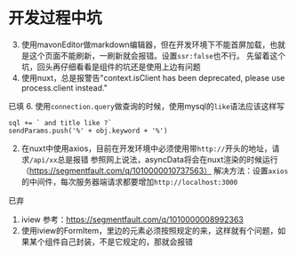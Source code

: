 # 开发过程中坑
3. 使用mavonEditor做markdown编辑器，但在开发环境下不能首屏加载，也就是这个页面不能刷新，一刷新就会报错。设置`ssr:false`也不行。
先留着这个坑，回头再仔细看看是组件的坑还是使用上边有问题
4. 使用nuxt，总是报警告"context.isClient has been deprecated, please use process.client instead."


已填
6. 使用`connection.query`做查询的时候，使用mysql的`like`语法应该这样写
```
sql += ` and title like ?`
sendParams.push('%' + obj.keyword + '%')
```
2. 在nuxt中使用axios，目前在开发环境中必须使用带`http://`开头的地址，请求`/api/xx`总是报错
参照网上说法，asyncData将会在nuxt渲染的时候运行（https://segmentfault.com/q/1010000010737563）
解决方法：设置`axios`的中间件，每次服务器端请求都要增加`http://localhost:3000`

已弃
1. iview
参考：https://segmentfault.com/q/1010000008992363
5. 使用iview的FormItem，里边的元素必须按照规定的来，这样就有个问题，如果某个组件自己封装，不是它规定的，那就会报错
